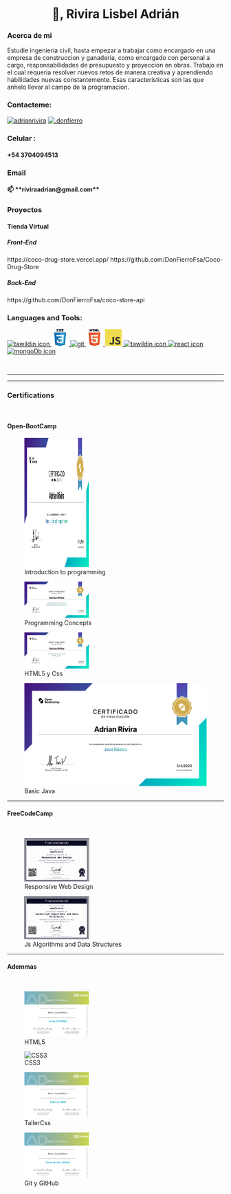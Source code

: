 <h1 align="center"> 👋, Rivira Lisbel Adrián</h1>

  <h3>Acerca de mi</h3>
  <p>Estudie ingenieria civil, hasta empezar a trabajar como encargado en una empresa de construccion y ganaderia, como encargado con personal a cargo, responsabilidades de presupuesto y proyeccion en obras.
Trabajo en el cual requeria resolver nuevos retos  de manera creativa y aprendiendo habilidades nuevas constantemente.
Esas caracteristicas son las que anhelo llevar al campo de la programacion.</p>
<h3 align="left">Contacteme:</h3>
<p align="left">
    <a href="https://instagram.com/adrianrivira" target="blank"><img align="center"
            src="https://raw.githubusercontent.com/rahuldkjain/github-profile-readme-generator/master/src/images/icons/Social/instagram.svg"
            alt="adrianrivira" height="30" width="40" /></a>
    <a href="https://discord.gg/.donfierro" target="blank"><img align="center"
            src="https://raw.githubusercontent.com/rahuldkjain/github-profile-readme-generator/master/src/images/icons/Social/discord.svg"
            alt=".donfierro" height="30" width="40" /></a>
    <h3>Celular :</h3>
    <h4>+54 3704094513</h4>
    <h3>Email</h3>
    <h4>📫  **riviraadrian@gmail.com**</h4>
</p>
<h3>
    Proyectos
</h3>
<h4>
    Tienda Virtual
</h4>
<h5>Front-End</h5>
<a>https://coco-drug-store.vercel.app/</a>
<a>https://github.com/DonFierroFsa/Coco-Drug-Store</a>
<h5>Back-End</h5>
<a>https://github.com/DonFierroFsa/coco-store-api</a>
<a></a>
<h3 align="left">Languages and Tools:</h3>
<p align="left">
        <a href="https://tailwindcss.com/" target="_blank">
        <img
            src="https://www.svgrepo.com/show/374118/tailwind.svg"
            alt="tawildin icon"
             width="40" height="40"
            />
    </a>
    <a href="https://www.w3schools.com/css/" target="_blank"
        rel="noreferrer"> 
        <img
            src="https://raw.githubusercontent.com/devicons/devicon/master/icons/css3/css3-original-wordmark.svg"
            alt="css3" width="40" height="40" /> 
    </a> 
    <a href="https://git-scm.com/" target="_blank" rel="noreferrer">
        <img src="https://www.vectorlogo.zone/logos/git-scm/git-scm-icon.svg" alt="git" width="40" height="40" />
    </a>
    <a href="https://www.w3.org/html/" target="_blank" rel="noreferrer"> 
        <img
            src="https://raw.githubusercontent.com/devicons/devicon/master/icons/html5/html5-original-wordmark.svg"
            alt="html5" width="40" height="40" /> 
    </a> 
    <a href="https://developer.mozilla.org/en-US/docs/Web/JavaScript"
        target="_blank" rel="noreferrer">
        <img
            src="https://raw.githubusercontent.com/devicons/devicon/master/icons/javascript/javascript-original.svg"
            alt="javascript" width="40" height="40" /> 
    </a> 
    <a href="https://tailwindcss.com/" target="_blank">
        <img
            src="https://www.svgrepo.com/show/374118/tailwind.svg"
            alt="tawildin icon"
             width="40" height="40"
            />
    </a>
        <a href="https://es.react.dev/" target="_blank">
        <img
            src="https://www.svgrepo.com/show/493719/react-javascript-js-framework-facebook.svg"
            alt="react icon"
             width="40" height="40"
            />
    </a>
           <a href="https://www.mongodb.com/es" target="_blank">
        <img
            src="https://www.svgrepo.com/show/373845/mongo.svg"
            alt="mongoDb icon"
             width="40" height="40"
            />
    </a>
</p>
                <br><hr><hr>
<h3>Certifications</h3>
                <br>
<h4>Open-BootCamp</h4>
<figure>
    <img src="https://github.com/DonFierroFsa/DonFierroFsa/blob/main/diplomas_6c4806d6-9e55-44e8-b396-cabd28e99543.pdf" alt="Introduction to programming"
         width="150px" height="300px">
    <figcaption>
        Introduction to programming</figcaption>
      
</figure>
<figure>
    <img src="https://github.com/DonFierroFsa/DonFierroFsa/blob/main/diplomas_534afcd4-8c4b-4df8-bc2a-92591f79327e.pdf"
        alt="Programming Concepts" width="150px">
    <figcaption>Programming Concepts</figcaption>
</figure>
<figure>
    <img src="https://github.com/DonFierroFsa/DonFierroFsa/blob/main/diplomas_78090069-9fa0-4bff-9854-fcd4a83fc578.pdf"
        alt="html y Css" width="150px">
    <figcaption>HTML5 y Css</figcaption>
</figure>
<figure>
    <img src="https://github.com/DonFierroFsa/DonFierroFsa/blob/main/diplomas_32346759-8aac-4f4b-8897-0edf87a830f3.pdf" alt="Basic Java">
    <figcaption>Basic Java</figcaption>
</figure>
                <hr>
<h4>FreeCodeCamp</h4>
                  <br>
<figure>
    <img src="https://github.com/DonFierroFsa/DonFierroFsa/blob/main/Responsive%20Web%20Design.png"
        alt="certificado Responsive Web Design" width="150px" />
    <figcaption>Responsive Web Design</figcaption>
</figure>
               
<figure>
    <img src="https://github.com/DonFierroFsa/DonFierroFsa/blob/main/Js%20Algorithms%20and%20data%20Structures-FCC.png"
        alt="Js Algorithms and Data Structures" width="150px">
    <figcaption>Js Algorithms and Data Structures</figcaption>
</figure>
<hr>
<h4>Ademmas</h4>
<br>
<figure>
    <img src="https://github.com/DonFierroFsa/DonFierroFsa/blob/main/HTML.pdf" alt="HTML" width="150px">
    <figcaption>HTML5</figcaption>
</figure>
<figure>
    <img src="https://github.com/DonFierroFsa/DonFierroFsa/blob/main/CSS3.pdf" alt="CSS3" width="150px">
    <figcaption>CSS3</figcaption>
</figure>
<figure>
    <img src="https://github.com/DonFierroFsa/DonFierroFsa/blob/main/TallerCss.pdf" alt="TallerCss" width="150px">
    <figcaption>TallerCss</figcaption>
</figure>
<figure>
    <img src="https://github.com/DonFierroFsa/DonFierroFsa/blob/main/Git%20GitHub.pdf" alt="Git y GitHub" width="150px">
    <figcaption>Git y GitHub</figcaption>
</figure>
